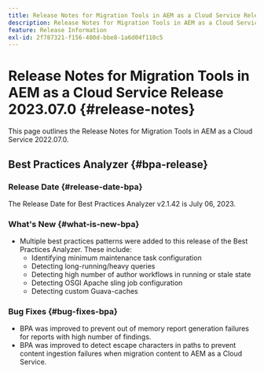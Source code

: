 ```yaml
---
title: Release Notes for Migration Tools in AEM as a Cloud Service Release 2023.07.0
description: Release Notes for Migration Tools in AEM as a Cloud Service Release 2022.07.0
feature: Release Information
exl-id: 2f787321-f156-480d-bbe8-1a6d04f110c5
---
```

# Release Notes for Migration Tools in AEM as a Cloud Service Release 2023.07.0 {#release-notes}

This page outlines the Release Notes for Migration Tools in AEM as a Cloud Service 2022.07.0.

## Best Practices Analyzer {#bpa-release}

### Release Date {#release-date-bpa}

The Release Date for Best Practices Analyzer v2.1.42 is July 06, 2023.

### What's New {#what-is-new-bpa}

* Multiple best practices patterns were added to this release of the Best Practices Analyzer. These include:
  * Identifying minimum maintenance task configuration
  * Detecting long-running/heavy queries
  * Detecting high number of author workflows in running or stale state
  * Detecting OSGI Apache sling job configuration
  * Detecting custom Guava-caches

### Bug Fixes {#bug-fixes-bpa}

* BPA was improved to prevent out of memory report generation failures for reports with high number of findings.
* BPA was improved to detect escape characters in paths to prevent content ingestion failures when migration content to AEM as a Cloud Service.
